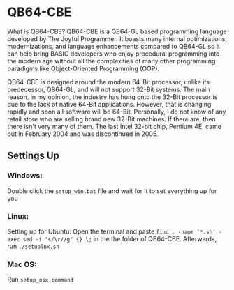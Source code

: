 # QB64-CBE

What is QB64-CBE? QB64-CBE is a QB64-GL based programming language developed by The Joyful Programmer. It boasts many internal optimizations, modernizations, and language enhancements compared to QB64-GL so it can help bring BASIC developers who enjoy procedural programming into the modern age without all the complexities of many other programming paradigms like Object-Oriented Programming (OOP).

QB64-CBE is designed around the modern 64-Bit processor, unlike its predecessor, QB64-GL, and will not support 32-Bit systems. The main reason, in my opinion, the industry has hung onto the 32-Bit processor is due to the lack of native 64-Bit applications. However, that is changing rapidly and soon all software will be 64-Bit. Personally, I do not know of any retail store who are selling brand new 32-Bit machines. If there are, then there isn't very many of them. The last Intel 32-bit chip, Pentium 4E, came out in February 2004 and was discontinued in 2005.


## Settings Up

### Windows:
Double click the `setup_win.bat` file and wait for it to set everything up for you

### Linux:
Setting up for Ubuntu: Open the terminal and paste `find . -name '*.sh' -exec sed -i "s/\r//g" {} \;` in the the folder of QB64-CBE. Afterwards, run `./setuplnx.sh`

### Mac OS:
Run `setup_osx.command`
